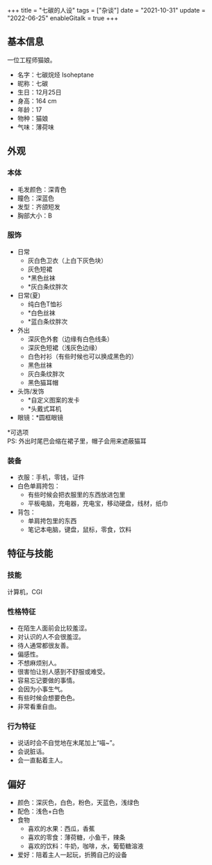 +++
title = "七碳的人设"
tags = ["杂谈"]
date = "2021-10-31"
update = "2022-06-25"
enableGitalk = true
+++

## 基本信息
一位工程师猫娘。  
- 名字：七碳烷烃 Isoheptane
- 昵称：七碳
- 生日：12月25日
- 身高：164 cm
- 年龄：17
- 物种：猫娘
- 气味：薄荷味

## 外观
### 本体
- 毛发颜色：深青色
- 瞳色：深蓝色
- 发型：齐颌短发
- 胸部大小：B

### 服饰  
- 日常
  - 灰白色卫衣（上白下灰色块）
  - 灰色短裙
  - \*黑色丝袜
  - \*灰白条纹胖次
- 日常(夏)
  - 纯白色T恤衫
  - \*白色丝袜
  - \*蓝白条纹胖次
- 外出
  - 深灰色外套（边缘有白色线条）
  - 深灰色短裙（浅灰色边缘）
  - 白色衬衫（有些时候也可以换成黑色的）
  - 黑色丝袜
  - 灰白条纹胖次
  - 黑色猫耳帽
- 头饰/发饰
  - \*自定义图案的发卡
  - \*头戴式耳机
- 眼镜：\*圆框眼镜

\*可选项  
PS: 外出时尾巴会缩在裙子里，帽子会用来遮蔽猫耳

### 装备
- 衣服：手机，零钱，证件
- 白色单肩挎包：
  - 有些时候会把衣服里的东西放进包里
  - 平板电脑，充电器，充电宝，移动硬盘，线材，纸巾
- 背包：
  - 单肩挎包里的东西
  - 笔记本电脑，键盘，鼠标，零食，饮料

## 特征与技能
### 技能
计算机，CGI

### 性格特征
- 在陌生人面前会比较羞涩。
- 对认识的人不会很羞涩。
- 待人通常都很友善。
- 偏感性。
- 不想麻烦别人。
- 很害怕让别人感到不舒服或难受。
- 容易忘记要做的事情。
- 会因为小事生气。
- 有些时候会想要色色。
- 非常看重自由。

### 行为特征
- 说话时会不自觉地在末尾加上“喵~”。
- 会说脏话。
- 会一直黏着主人。

## 偏好
- 颜色：深灰色，白色，粉色，天蓝色，浅绿色
- 配色：浅色+白色
- 食物
  - 喜欢的水果：西瓜，香蕉
  - 喜欢的零食：薄荷糖，小鱼干，辣条
  - 喜欢的饮料：牛奶，咖啡，水，葡萄糖溶液
- 爱好：陪着主人一起玩，折腾自己的设备

